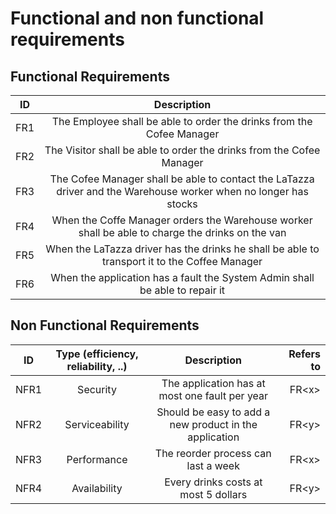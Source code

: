 # Functional and non functional requirements

## Functional Requirements

| ID        | Description  |
| ------------- |:-------------:| 
|FR1|The Employee shall be able to order the drinks from the Cofee Manager|  
|FR2| The Visitor shall be able to order the drinks from the Cofee Manager|
|FR3|The Cofee Manager shall be able to contact the LaTazza driver and the Warehouse worker when no longer has stocks|
|FR4|When the Coffe Manager orders the Warehouse worker shall be able to charge the drinks on the van|
|FR5|When the LaTazza driver has the drinks he shall be able to transport it to the Coffee Manager|
|FR6|When the application has a fault the System Admin shall be able to repair it|

## Non Functional Requirements

| ID        | Type (efficiency, reliability, ..)           | Description  | Refers to |
| ------------- |:-------------:| :-----:| -----:|
|NFR1|Security|The application has at most one fault per year| FR\<x>|
|NFR2|Serviceability|Should be easy to add a new product in the application| FR\<y>|
|NFR3|Performance|The reorder process can last a week| FR\<x>|
|NFR4|Availability|Every drinks costs at most 5 dollars|FR\<y>|